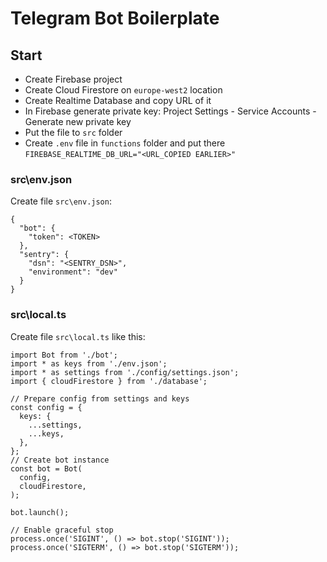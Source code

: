 # Telegram Bot Boilerplate
## Start

- Create Firebase project
- Create Cloud Firestore on `europe-west2` location
- Create Realtime Database and copy URL of it
- In Firebase generate private key: Project Settings - Service Accounts - Generate new private key
- Put the file to `src` folder
- Create `.env` file in `functions` folder and put there  
`FIREBASE_REALTIME_DB_URL="<URL_COPIED EARLIER>"`
### src\env.json
Create file `src\env.json`:
```
{
  "bot": {
    "token": <TOKEN>
  },
  "sentry": {
    "dsn": "<SENTRY_DSN>",
    "environment": "dev"
  }
}
```
### src\local.ts
Create file `src\local.ts` like this:
```
import Bot from './bot';
import * as keys from './env.json';
import * as settings from './config/settings.json';
import { cloudFirestore } from './database';

// Prepare config from settings and keys
const config = {
  keys: {
    ...settings,
    ...keys,
  },
};
// Create bot instance
const bot = Bot(
  config,
  cloudFirestore,
);

bot.launch();

// Enable graceful stop
process.once('SIGINT', () => bot.stop('SIGINT'));
process.once('SIGTERM', () => bot.stop('SIGTERM'));
```